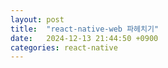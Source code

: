 ```yaml
---
layout: post
title:  "react-native-web 파헤치기"
date:   2024-12-13 21:44:50 +0900
categories: react-native
---
```



[docs react-native-web]: https://necolas.github.io/react-native-web/
[github react-native-web]: https://github.com/necolas/react-native-web
